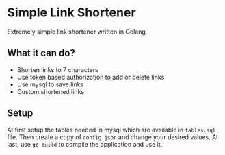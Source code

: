# Simple Link Shortener
Extremely simple link shortener written in Golang.

## What it can do?
* Shorten links to 7 characters
* Use token based authorization to add or delete links
* Use mysql to save links
* Custom shortened links

## Setup
At first setup the tables needed in mysql which are available in `tables.sql` file. Then create a copy of `config.json` and change your desired values. At last, use `go build` to compile the application and use it.